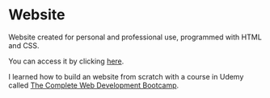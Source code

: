 # Website

Website created for personal and professional use, programmed with HTML and CSS.

You can access it by clicking <a href="https://vitormoura11.github.io/Website/">here</a>.

I learned how to build an website from scratch with a course in Udemy called <a href="https://www.udemy.com/course/the-complete-web-development-bootcamp/">The Complete Web Development Bootcamp</a>.
